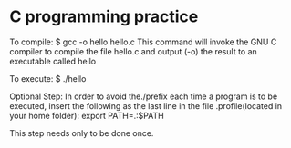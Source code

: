 # C programming practice

To compile:
	$ gcc -o hello hello.c
This command will invoke the GNU C compiler to compile the file hello.c and output (-o) the result to an executable called hello

To execute:
	$ ./hello

Optional Step:
In order to avoid the./prefix each time a program is to be executed, insert the following as the last line in the file .profile(located in your home folder):
	export PATH=.:$PATH
	
This step needs only to be done once.